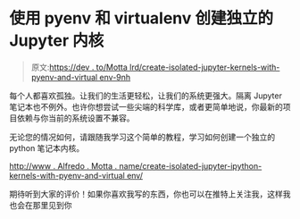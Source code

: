 # 使用 pyenv 和 virtualenv 创建独立的 Jupyter 内核

> 原文:[https://dev . to/Motta lrd/create-isolated-jupyter-kernels-with-pyenv-and-virtual env-9nh](https://dev.to/mottalrd/create-isolated-jupyter-kernels-with-pyenv-and-virtualenv-9nh)

每个人都喜欢孤独。让我们的生活更轻松，让我们的系统更强大。隔离 Jupyter 笔记本也不例外。也许你想尝试一些尖端的科学库，或者更简单地说，你最新的项目依赖与你当前的系统设置不兼容。

无论您的情况如何，请跟随我学习这个简单的教程，学习如何创建一个独立的 python 笔记本内核。

[http://www . Alfredo . Motta . name/create-isolated-jupyter-ipython-kernels-with-pyenv-and-virtual env/](http://www.alfredo.motta.name/create-isolated-jupyter-ipython-kernels-with-pyenv-and-virtualenv/)

期待听到大家的评价！如果你喜欢我写的东西，你也可以在推特上关注我，这样我也会在那里见到你